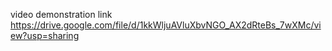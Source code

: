 video demonstration link 
https://drive.google.com/file/d/1kkWljuAVluXbvNGO_AX2dRteBs_7wXMc/view?usp=sharing
